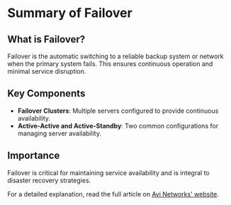 # Summary of Failover

## What is Failover?
Failover is the automatic switching to a reliable backup system or network when the primary system fails. This ensures continuous operation and minimal service disruption.

## Key Components
- **Failover Clusters**: Multiple servers configured to provide continuous availability.
- **Active-Active and Active-Standby**: Two common configurations for managing server availability.

## Importance
Failover is critical for maintaining service availability and is integral to disaster recovery strategies.

For a detailed explanation, read the full article on [Avi Networks' website](https://avinetworks.com/glossary/failover/).
